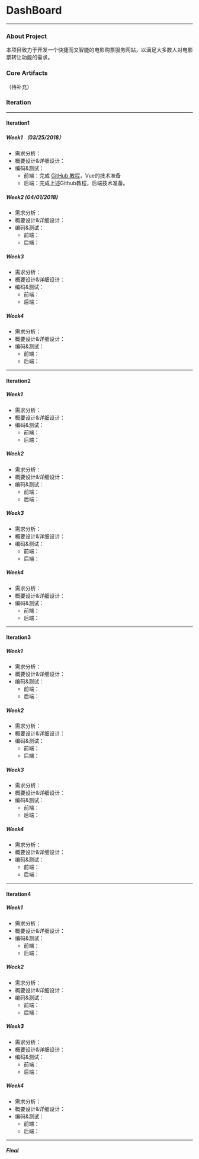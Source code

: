 # DashBoard

---

### About Project

本项目致力于开发一个快捷而又智能的电影购票服务网站，以满足大多数人对电影票转让功能的需求。

### Core Artifacts

（待补充）

### Iteration

---

#### Iteration1

##### Week1 （03/25/2018）

- 需求分析：
- 概要设计&详细设计：
- 编码&测试：
  - 前端：完成 [GitHub 教程](http://www.liaoxuefeng.com/wiki/0013739516305929606dd18361248578c67b8067c8c017b000)，Vue的技术准备
  - 后端：完成上述Github教程，后端技术准备。

##### Week2 (04/01/2018)

- 需求分析：
- 概要设计&详细设计：
- 编码&测试：
  - 前端：
  - 后端：

##### Week3

- 需求分析：
- 概要设计&详细设计：
- 编码&测试：
  - 前端：
  - 后端：

##### Week4

- 需求分析：
- 概要设计&详细设计：
- 编码&测试：
  - 前端：
  - 后端：

---

#### Iteration2

##### Week1

- 需求分析：
- 概要设计&详细设计：
- 编码&测试：
  - 前端：
  - 后端：

##### Week2

- 需求分析：
- 概要设计&详细设计：
- 编码&测试：
  - 前端：
  - 后端：

##### Week3

- 需求分析：
- 概要设计&详细设计：
- 编码&测试：
  - 前端：
  - 后端：

##### Week4

- 需求分析：
- 概要设计&详细设计：
- 编码&测试：
  - 前端：
  - 后端：

---

#### Iteration3

##### Week1

- 需求分析：
- 概要设计&详细设计：
- 编码&测试：
  - 前端：
  - 后端：

##### Week2

- 需求分析：
- 概要设计&详细设计：
- 编码&测试：
  - 前端：
  - 后端：

##### Week3

- 需求分析：
- 概要设计&详细设计：
- 编码&测试：
  - 前端：
  - 后端：

##### Week4

- 需求分析：
- 概要设计&详细设计：
- 编码&测试：
  - 前端：
  - 后端：

---

#### Iteration4

##### Week1

- 需求分析：
- 概要设计&详细设计：
- 编码&测试：
  - 前端：
  - 后端：

##### Week2

- 需求分析：
- 概要设计&详细设计：
- 编码&测试：
  - 前端：
  - 后端：

##### Week3

- 需求分析：
- 概要设计&详细设计：
- 编码&测试：
  - 前端：
  - 后端：

##### Week4

- 需求分析：
- 概要设计&详细设计：
- 编码&测试：
  - 前端：
  - 后端：

---

##### Final
